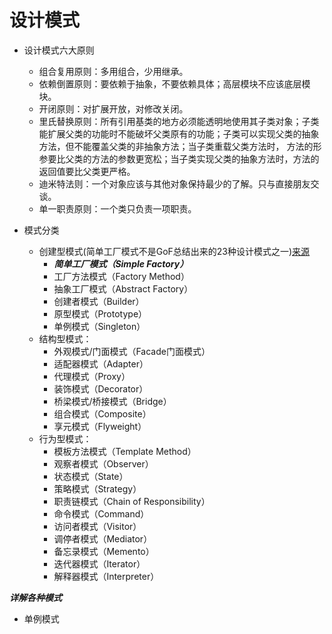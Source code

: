 # 设计模式

- 设计模式六大原则
   - 组合复用原则：多用组合，少用继承。
   - 依赖倒置原则：要依赖于抽象，不要依赖具体；高层模块不应该底层模块。
   - 开闭原则：对扩展开放，对修改关闭。
   - 里氏替换原则：所有引用基类的地方必须能透明地使用其子类对象；子类能扩展父类的功能时不能破坏父类原有的功能；子类可以实现父类的抽象方法，但不能覆盖父类的非抽象方法；当子类重载父类方法时，
方法的形参要比父类的方法的参数更宽松；当子类实现父类的抽象方法时，方法的返回值要比父类更严格。
   - 迪米特法则：一个对象应该与其他对象保持最少的了解。只与直接朋友交谈。
   - 单一职责原则：一个类只负责一项职责。

- 模式分类
   - 创建型模式(简单工厂模式不是GoF总结出来的23种设计模式之一)[来源](https://github.com/jiayisheji/blog/issues/2)
       - ***简单工厂模式（Simple Factory）***
		- 工厂方法模式（Factory Method）
		- 抽象工厂模式（Abstract Factory）
		- 创建者模式（Builder）
		- 原型模式（Prototype）
		- 单例模式（Singleton）
   - 结构型模式：
	   - 外观模式/门面模式（Facade门面模式）
		- 适配器模式（Adapter）
		- 代理模式（Proxy）
		- 装饰模式（Decorator）
		- 桥梁模式/桥接模式（Bridge）
		- 组合模式（Composite）
		- 享元模式（Flyweight）
   - 行为型模式：
       - 模板方法模式（Template Method）
       - 观察者模式（Observer）
       - 状态模式（State）
       - 策略模式（Strategy）
       - 职责链模式（Chain of Responsibility）
		- 命令模式（Command）
		- 访问者模式（Visitor）
		- 调停者模式（Mediator）
		- 备忘录模式（Memento）
		- 迭代器模式（Iterator）
		- 解释器模式（Interpreter）


***详解各种模式*** 

- 单例模式